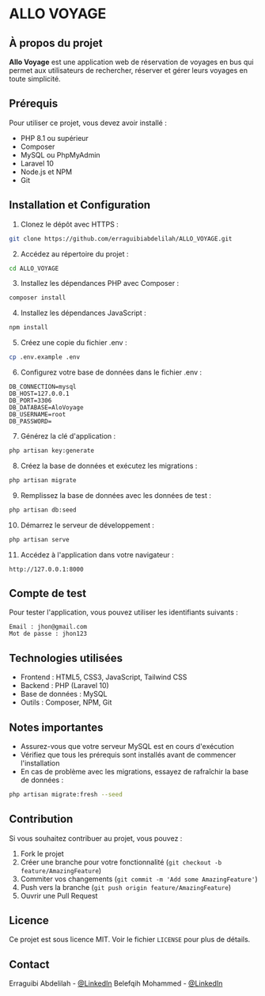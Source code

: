 # ALLO VOYAGE

## À propos du projet
**Allo Voyage** est une application web de réservation de voyages en bus qui permet aux utilisateurs de rechercher, réserver et gérer leurs voyages en toute simplicité.

## Prérequis
Pour utiliser ce projet, vous devez avoir installé :
- PHP 8.1 ou supérieur
- Composer
- MySQL ou PhpMyAdmin
- Laravel 10
- Node.js et NPM
- Git

## Installation et Configuration

1. Clonez le dépôt avec HTTPS :
```bash
git clone https://github.com/erraguibiabdelilah/ALLO_VOYAGE.git
```

2. Accédez au répertoire du projet :
```bash
cd ALLO_VOYAGE
```

3. Installez les dépendances PHP avec Composer :
```bash
composer install
```

4. Installez les dépendances JavaScript :
```bash
npm install
```

5. Créez une copie du fichier .env :
```bash
cp .env.example .env
```

6. Configurez votre base de données dans le fichier .env :
```env
DB_CONNECTION=mysql
DB_HOST=127.0.0.1
DB_PORT=3306
DB_DATABASE=AloVoyage
DB_USERNAME=root
DB_PASSWORD=
```

7. Générez la clé d'application :
```bash
php artisan key:generate
```

8. Créez la base de données et exécutez les migrations :
```bash
php artisan migrate
```

9. Remplissez la base de données avec les données de test :
```bash
php artisan db:seed
```

10. Démarrez le serveur de développement :
```bash
php artisan serve
```

11. Accédez à l'application dans votre navigateur :
```
http://127.0.0.1:8000
```

## Compte de test
Pour tester l'application, vous pouvez utiliser les identifiants suivants :
```
Email : jhon@gmail.com
Mot de passe : jhon123
```

## Technologies utilisées
- Frontend : HTML5, CSS3, JavaScript, Tailwind CSS
- Backend : PHP (Laravel 10)
- Base de données : MySQL
- Outils : Composer, NPM, Git

## Notes importantes
- Assurez-vous que votre serveur MySQL est en cours d'exécution
- Vérifiez que tous les prérequis sont installés avant de commencer l'installation
- En cas de problème avec les migrations, essayez de rafraîchir la base de données :
```bash
php artisan migrate:fresh --seed
```

## Contribution
Si vous souhaitez contribuer au projet, vous pouvez :
1. Fork le projet
2. Créer une branche pour votre fonctionnalité (`git checkout -b feature/AmazingFeature`)
3. Commiter vos changements (`git commit -m 'Add some AmazingFeature'`)
4. Push vers la branche (`git push origin feature/AmazingFeature`)
5. Ouvrir une Pull Request

## Licence
Ce projet est sous licence MIT. Voir le fichier `LICENSE` pour plus de détails.

## Contact
Erraguibi Abdelilah - [@LinkedIn](https://www.linkedin.com/in/erraguibi/)
Belefqih Mohammed - [@LinkedIn](https://www.linkedin.com/in/mohammedbelefqih/) 